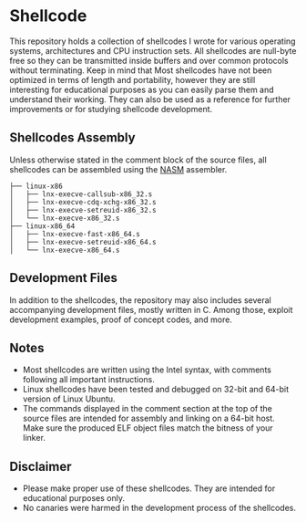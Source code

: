 # Shellcode
This repository holds a collection of shellcodes I wrote for various operating systems, architectures and CPU instruction sets. All shellcodes are null-byte free so they can be transmitted inside buffers and over common protocols without terminating. Keep in mind that Most shellcodes have not been optimized in terms of length and portability, however they are still interesting for educational purposes as you can easily parse them and understand their working. They can also be used as a reference for further improvements or for studying shellcode development.

## Shellcodes Assembly
Unless otherwise stated in the comment block of the source files, all shellcodes can be assembled using the [NASM](http://www.nasm.us) assembler.

```
├── linux-x86
│   ├── lnx-execve-callsub-x86_32.s
│   ├── lnx-execve-cdq-xchg-x86_32.s
│   ├── lnx-execve-setreuid-x86_32.s
│   └── lnx-execve-x86_32.s
├── linux-x86_64
│   ├── lnx-execve-fast-x86_64.s
│   ├── lnx-execve-setreuid-x86_64.s
│   └── lnx-execve-x86_64.s
```

## Development Files
In addition to the shellcodes, the repository may also includes several accompanying development files, mostly written in C. Among those, exploit development examples, proof of concept codes, and more.

## Notes
 * Most shellcodes are written using the Intel syntax, with comments following all important instructions.
 * Linux shellcodes have been tested and debugged on 32-bit and 64-bit version of Linux Ubuntu.
 * The commands displayed in the comment section at the top of the source files are intended for assembly
   and linking on a 64-bit host. Make sure the produced ELF object files match the bitness of your linker.

## Disclaimer
 * Please make proper use of these shellcodes. They are intended for educational purposes only.
 * No canaries were harmed in the development process of the shellcodes.
